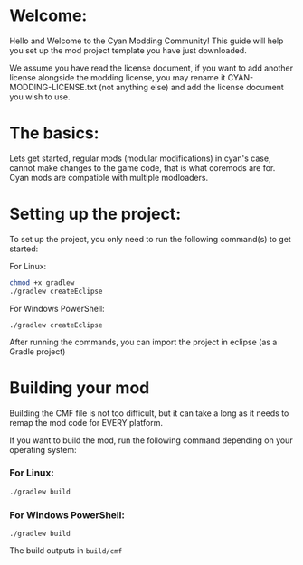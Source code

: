 # Welcome:
Hello and Welcome to the Cyan Modding Community!
This guide will help you set up the mod project template you have just downloaded.

We assume you have read the license document, if you want to add another license alongside the modding license,
you may rename it CYAN-MODDING-LICENSE.txt (not anything else) and add the license document you wish to use.



# The basics:
Lets get started, regular mods (modular modifications) in cyan's case, cannot make changes to the game code, that is what coremods are for. Cyan mods are compatible with multiple modloaders.

# Setting up the project:
To set up the project, you only need to run the following command(s) to get started:

For Linux:

```bash
chmod +x gradlew
./gradlew createEclipse
```

For Windows PowerShell:

```
./gradlew createEclipse
```

After running the commands, you can import the project in eclipse (as a Gradle project)

# Building your mod
Building the CMF file is not too difficult, but it can take a long as it needs to remap the mod code for EVERY platform.

If you want to build the mod, run the following command depending on your operating system:


### For Linux:

```bash
./gradlew build
```

### For Windows PowerShell:

```
./gradlew build
```

The build outputs in `build/cmf`
